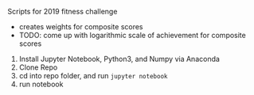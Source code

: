 Scripts for 2019 fitness challenge
- creates weights for composite scores
- TODO: come up with logarithmic scale of achievement for composite scores

1. Install Jupyter Notebook, Python3, and Numpy via Anaconda
2. Clone Repo
3. cd into repo folder, and run `jupyter notebook`
4. run notebook